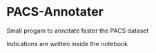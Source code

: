 # PACS-Annotater
Small progam to annotate faster the PACS dataset

Indications are written inside the notebook

